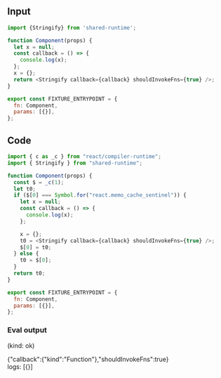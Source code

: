 
## Input

```javascript
import {Stringify} from 'shared-runtime';

function Component(props) {
  let x = null;
  const callback = () => {
    console.log(x);
  };
  x = {};
  return <Stringify callback={callback} shouldInvokeFns={true} />;
}

export const FIXTURE_ENTRYPOINT = {
  fn: Component,
  params: [{}],
};

```

## Code

```javascript
import { c as _c } from "react/compiler-runtime";
import { Stringify } from "shared-runtime";

function Component(props) {
  const $ = _c(1);
  let t0;
  if ($[0] === Symbol.for("react.memo_cache_sentinel")) {
    let x = null;
    const callback = () => {
      console.log(x);
    };

    x = {};
    t0 = <Stringify callback={callback} shouldInvokeFns={true} />;
    $[0] = t0;
  } else {
    t0 = $[0];
  }
  return t0;
}

export const FIXTURE_ENTRYPOINT = {
  fn: Component,
  params: [{}],
};

```
      
### Eval output
(kind: ok) <div>{"callback":{"kind":"Function"},"shouldInvokeFns":true}</div>
logs: [{}]